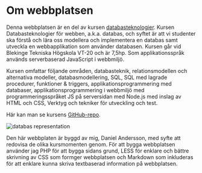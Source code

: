 # Om webbplatsen

Denna webbplatsen är en del av kursen [databasteknologier](https://dbwebb.se/kurser/databas-v1/). Kursen Databasteknologier för webben, a.k.a. databas, och syftet är att vi studenter ska förstå och lära oss modellera och implementera en databas samt utveckla en webbapplikation som använder databasen. Kursen går vid Blekinge Tekniska Högskola VT-20 och är 7,5hp. Som applikationsspråk används serverbaserad JavaScript i webbmiljö.

Kursen omfattar följande områden, databasteknik, relationsmodellen och alternativa modeller, databasmodellering, SQL, SQL med lagrade procedurer, funktioner & triggers, applikationsprogrammering med databaser, applikationsprogrammering i webbmiljö med programmeringsspråket JS på serversidan med Node.js med inslag av HTML och CSS, Verktyg och tekniker för utveckling och test.

Här kan man se kursens [GitHub-repo](https://github.com/dbwebb-se/databas).

![databas representation](/../databas/me/redovisa/img/database.png#image__about)

Den här webbplaten är byggd av mig, Daniel Andersson, med syfte att redovisa de olika kursmomenten genom. För att bygga webbplatsen använder jag PHP för att bygga sidans grund, LESS för enklare och bättre skrivning av CSS som formger webbplatsen och Markdown som inkluderas för att enklare kunna skriva textbaserad information på webbplatsen.

